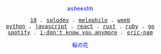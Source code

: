 <p align="center" style="color:blue"><samp>asheeshh</samp></p>        <p align="center" style="color:blue">        <samp>            <a href="">18</a> .            <a href="">solodev</a> .            <a href="">melophile</a> .            <a href="">weeb</a></br>            <a href="">python</a> .            <a href="">javascript</a> .            <a href="">react</a> .            <a href="">rust</a> .            <a href="">ruby</a> .            <a href="">go</a></br>            <a href="https://open.spotify.com/track/09ZDPL4NSDNxfIic9gPnCn">spotify</a> .            <a href="https://open.spotify.com/track/09ZDPL4NSDNxfIic9gPnCn">i-don't know you anymore</a> .            <a href="https://open.spotify.com/track/09ZDPL4NSDNxfIic9gPnCn">eric-nam</a>        </samp>        </p>        <p align="center" style="color:blue"><samp>桜の花</samp></p>